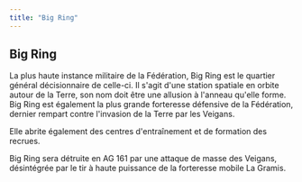 ```yaml
---
title: "Big Ring"
---
```


Big Ring
--------

La plus haute instance militaire de la Fédération, Big Ring est le quartier général décisionnaire de celle-ci. Il s'agit d'une station spatiale en orbite autour de la Terre, son nom doit être une allusion à l'anneau qu'elle forme. Big Ring est également la plus grande forteresse défensive de la Fédération, dernier rempart contre l'invasion de la Terre par les Veigans. 


Elle abrite également des centres d'entraînement et de formation des recrues.  


Big Ring sera détruite en AG 161 par une attaque de masse des Veigans, désintégrée par le tir à haute puissance de la forteresse mobile La Gramis.  


